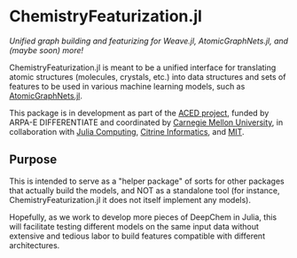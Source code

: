 # ChemistryFeaturization.jl

*Unified graph building and featurizing for Weave.jl, AtomicGraphNets.jl, and (maybe soon) more!*

ChemistryFeaturization.jl is meant to be a unified interface for translating atomic structures (molecules, crystals, etc.) into data structures and sets of features to be used in various machine learning models, such as [AtomicGraphNets.jl](https://github.com/aced-differentiate/AtomicGraphNets.jl).

This package is in development as part of the [ACED project](https://www.cmu.edu/aced/), funded by ARPA-E DIFFERENTIATE and coordinated by [Carnegie Mellon University](https://www.cmu.edu/), in collaboration with [Julia Computing](https://juliacomputing.com/), [Citrine Informatics](https://citrine.io/), and [MIT](https://web.mit.edu/).

## Purpose

This is intended to serve as a "helper package" of sorts for other packages that actually build the models, and NOT as a standalone tool (for instance, ChemistryFeaturization.jl it does not itself implement any models).

Hopefully, as we work to develop more pieces of DeepChem in Julia, this will facilitate testing different models on the same input data without extensive and tedious labor to build features compatible with different architectures.

